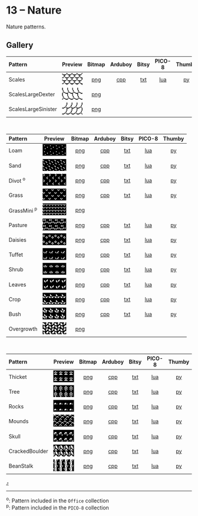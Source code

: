 # 13 – Nature

Nature patterns.

## Gallery

| Pattern | Preview | Bitmap | Arduboy | Bitsy | PICO-8 | Thumby |
| :--- | :---: | :---: | :---: | :---: | :---: | :---: |
| Scales | <img src="../previews/Scales.png" width="64" height="32" alt=""> | [png](png/Scales.png) | [cpp](Nature.h#L12-L23) | [txt](Nature.bitsy.txt#L5-L14) | [lua](nature.p8.lua#L7-L19) | [py](Nature.thumby.py#L5-L16) |
| ScalesLargeDexter | <img src="../previews/ScalesLargeDexter.png" width="64" height="32" alt=""> | [png](png/ScalesLargeDexter.png) | | | | |
| ScalesLargeSinister | <img src="../previews/ScalesLargeSinister.png" width="64" height="32" alt=""> | [png](png/ScalesLargeSinister.png) | | | | |

<br>

| Pattern | Preview | Bitmap | Arduboy | Bitsy | PICO-8 | Thumby |
| :--- | :---: | :---: | :---: | :---: | :---: | :---: |
| Loam | <img src="../previews/Loam.png" width="64" height="32" alt=""> | [png](png/Loam.png) | [cpp](Nature.h#L25-L36) | [txt](Nature.bitsy.txt#L16-L25) | [lua](nature.p8.lua#L21-L33) | [py](Nature.thumby.py#L18-L29) |
| Sand | <img src="../previews/Sand.png" width="64" height="32" alt=""> | [png](png/Sand.png) | [cpp](Nature.h#L38-L49) | [txt](Nature.bitsy.txt#L27-L36) | [lua](nature.p8.lua#L35-L47) | [py](Nature.thumby.py#L31-L42) |
| Divot <sup>o</sup>| <img src="../previews/Divot.png" width="64" height="32" alt=""> | [png](png/Divot.png) | [cpp](Nature.h#L64-L75) | [txt](Nature.bitsy.txt#L49-L58) | [lua](nature.p8.lua#L63-L75) | [py](Nature.thumby.py#L57-L68) |
| Grass | <img src="../previews/Grass.png" width="64" height="32" alt=""> | [png](png/Grass.png) | [cpp](Nature.h#L51-L62) | [txt](Nature.bitsy.txt#L38-L47) | [lua](nature.p8.lua#L49-L61) | [py](Nature.thumby.py#L44-L55) |
| GrassMini <sup>p</sup>| <img src="../previews/GrassMini.png" width="64" height="32" alt=""> | [png](png/GrassMini.png) | | | | |
| Pasture | <img src="../previews/Pasture.png" width="64" height="32" alt=""> | [png](png/Pasture.png) | [cpp](Nature.h#L77-L88) | [txt](Nature.bitsy.txt#L60-L69) | [lua](nature.p8.lua#L77-L89) | [py](Nature.thumby.py#L70-L81) |
| Daisies | <img src="../previews/Daisies.png" width="64" height="32" alt=""> | [png](png/Daisies.png) | [cpp](Nature.h#L90-L101) | [txt](Nature.bitsy.txt#L71-L80) | [lua](nature.p8.lua#L91-L103) | [py](Nature.thumby.py#L83-L94) |
| Tuffet | <img src="../previews/Tuffet.png" width="64" height="32" alt=""> | [png](png/Tuffet.png) | [cpp](Nature.h#L103-L114) | [txt](Nature.bitsy.txt#L82-L91) | [lua](nature.p8.lua#L105-L117) | [py](Nature.thumby.py#L96-L107) |
| Shrub | <img src="../previews/Shrub.png" width="64" height="32" alt=""> | [png](png/Shrub.png) | [cpp](Nature.h#L116-L127) | [txt](Nature.bitsy.txt#L93-L102) | [lua](nature.p8.lua#L119-L131) | [py](Nature.thumby.py#L109-L120) |
| Leaves | <img src="../previews/Leaves.png" width="64" height="32" alt=""> | [png](png/Leaves.png) | [cpp](Nature.h#L129-L140) | [txt](Nature.bitsy.txt#L104-L113) | [lua](nature.p8.lua#L133-L145) | [py](Nature.thumby.py#L122-L133) |
| Crop | <img src="../previews/Crop.png" width="64" height="32" alt=""> | [png](png/Crop.png) | [cpp](Nature.h#L142-L153) | [txt](Nature.bitsy.txt#L115-L124) | [lua](nature.p8.lua#L147-L159) | [py](Nature.thumby.py#L135-L146) |
| Bush | <img src="../previews/Bush.png" width="64" height="32" alt=""> | [png](png/Bush.png) | [cpp](Nature.h#L155-L166) | [txt](Nature.bitsy.txt#L126-L135) | [lua](nature.p8.lua#L161-L173) | [py](Nature.thumby.py#L148-L159) |
| Overgrowth | <img src="../previews/Overgrowth.png" width="64" height="32" alt=""> | [png](png/Overgrowth.png) | | | | |

<br>

| Pattern | Preview | Bitmap | Arduboy | Bitsy | PICO-8 | Thumby |
| :--- | :---: | :---: | :---: | :---: | :---: | :---: |
| Thicket | <img src="../previews/Thicket.png" width="64" height="32" alt=""> | [png](png/Thicket.png) | [cpp](Nature.h#L168-L179) | [txt](Nature.bitsy.txt#L137-L146) | [lua](nature.p8.lua#L175-L187) | [py](Nature.thumby.py#L161-L172) |
| Tree | <img src="../previews/Tree.png" width="64" height="32" alt=""> | [png](png/Tree.png) | [cpp](Nature.h#L181-L192) | [txt](Nature.bitsy.txt#L148-L157) | [lua](nature.p8.lua#L189-L201) | [py](Nature.thumby.py#L174-L185) |
| Rocks | <img src="../previews/Rocks.png" width="64" height="32" alt=""> | [png](png/Rocks.png) | [cpp](Nature.h#L194-L205) | [txt](Nature.bitsy.txt#L159-L168) | [lua](nature.p8.lua#L203-L215) | [py](Nature.thumby.py#L187-L198) |
| Mounds | <img src="../previews/Mounds.png" width="64" height="32" alt=""> | [png](png/Mounds.png) | [cpp](Nature.h#L207-L218) | [txt](Nature.bitsy.txt#L170-L179) | [lua](nature.p8.lua#L217-L229) | [py](Nature.thumby.py#L200-L211) |
| Skull | <img src="../previews/Skull.png" width="64" height="32" alt=""> | [png](png/Skull.png) | [cpp](Nature.h#L220-L231) | [txt](Nature.bitsy.txt#L181-L190) | [lua](nature.p8.lua#L231-L243) | [py](Nature.thumby.py#L213-L224) |
| CrackedBoulder | <img src="../previews/CrackedBoulder.png" width="64" height="32" alt=""> | [png](png/CrackedBoulder.png) | [cpp](Nature.h#L233-L244) | [txt](Nature.bitsy.txt#L192-L201) | [lua](nature.p8.lua#L245-L257) | [py](Nature.thumby.py#L226-L237) |
| BeanStalk | <img src="../previews/BeanStalk.png" width="64" height="32" alt=""> | [png](png/BeanStalk.png) | [cpp](Nature.h#L246-L257) | [txt](Nature.bitsy.txt#L203-L212) | [lua](nature.p8.lua#L259-L271) | [py](Nature.thumby.py#L239-L250) |

[`⤴`](#gallery)

---

<sup>o</sup>: Pattern included in the `Office` collection  
<sup>p</sup>: Pattern included in the `PICO-8` collection 

<br>
